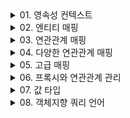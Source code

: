 

<details>
<summary>01. 영속성 컨텍스트 </summary>
<div markdown="1">

### 영속성 컨텍스트
- 엔티티를 영구 저장하는 환경

### 엔티티의 생명주기
- 비영속
  - (new/transient) 영속성 컨텍스트와 전혀 관계가 없는 새로운 상태
- 영속
  - 영속성 컨텍스트에 관리되는 상태
- 준영속
  - 영속성 컨텍스트에 저장되었다가 분리된 상태
- 삭제
  - 삭제된 상태 
  - em.remove(member) 객체 자체를 삭제

![img.png](imgs/img.png)

### 영속성 컨텍스트를 사용하여 얻는 이점
- 강의에서도 얘기했지만 항상 어떤 것과 어떤 것을 매핑하는 중간계층의 컨텍스트를 사용할 경우 크게 두 가지의 이점을 얻을 수 있다
1. buffered 작업
2. 캐시 이용
- 영속성 컨텍스트 역시 RDB와 객체 엔티티간의 매핑으로써 다음의 이점을 얻을 수 있다
  - 1차 캐시 
    - em.persist로 객체를 영속화 할 경우 em.find할 때 1차 캐시에서 조회할 수 있다.
    - DB connection과 반복되는 쿼리 작업을 을 줄일 수 있다.
    - 만약 em.find를 한경우 cache miss가 나면 DB에서 꺼내와서 1차 캐시에 객체를 담아 둔다.
  - 동일성 보장
    - Member a = em.find(Member.class, 1L);
    - Member b = em.find(Member.class, 1L);
    - a == b가 성립한다. 
    - 어려운 말로 1차 캐시로 반복 가능한 읽기 등급의 트랜잭션 격리 수준을 데이터베이스가 아닌 애플리케이션 차원에서 제공한다고 표현할 수 있다
  - 쓰기 지연
    - 트랜잭션을 지원하는 쓰기 지연
    - em.persist는 객체를 영속화 할 뿐 sql을 실행시키지 않는다.
    - 커밋하는 순간 데이터가 영구화 된다.
    - flush: 데이터베이스에 sql 저장소에 있는 쿼리들을 실행시켜 영속성 컨텍스트와 DB의 내용을 동기화
      - 다만 flush 후 커밋하지 않으면 트랜잭션 단위 roll back이 가능한 상태이다.
    ![img.png](img.png)
  - 변경 감지
    - 이전 실전편에서 데이터를 수정할 경우 memberA.setUsername("h");와 같이 수정하고 따로 persist 할 필요가 없는 것을 보았었다
    - 이와 같은 과정이 가능한 것은 영속성 컨텍스트에 엔티티와 스냅샷을 비교하는 과정이 있기 때문 
    ![img_1.png](img_1.png)
  - 지연 로딩
- 
</div>
</details>


<details>
<summary>02. 엔티티 매핑 </summary>
<div markdown="1">

### @Entitiy
- @Entity가 붙은 클래스는 jpa가 관리, 엔티티라 한다.
- 테이블과 객체를 매핑할 클래스에 @Entity를 붙여주면 된다.
- 어노테이션을 사용하기 위해서 기본 생성자 필수!(접근 제어는 public 혹은 protected)
- final 클래스, enum, interface, inner 클래스는 사용 불가
- 저장할 필드에 final 사용 X

### 데이터베이스 스키마 자동 생성
- DDL을 애플리케이션 실행 시점에 자동 생성
- propertiy 파일에 DDL 행동의 속성을 설정할 수 있는데 create, create-drop, update, validate, none과 같은 속성들이 있다 
- 운영 장비에는 절대 create, create-drop, update를 사용하지 말자 (전부 지워버리는 수가 있다)
- 개발 초기 단계는 create 또는 update
- 많은 개발자들이 모여서 사용하는 테스트 서버는 update 또는 validate
- 스테이징과 운영 서버는 validate 또는 none을 사용하자

### 필드와 컬럼 매핑
### @Column
  - name: 필드와 매핑할 테이블의 컬럼 이름
  - insertable, updatable: 등록, 변경 가능 여부
  - nullable: 컬럼에 유니크 제약조건을 걸 때 사용
  - columnDefinition: 데이터베이스 컬럼 정보를 직접 줄 수 있다. 
    - ex) varchar(100) default ‘EMPTY'
  - length: 문자 길이 제약 조건
  - precision, scale: bigDecimal 타입에서 사용 floating number의 정밀도와 scale 지정
### @Enumerated
  - 자바 enum 타입을 매핑할 때 사용
  - 두가지 ORDINAL과 STRING 이쓴ㄴ데 항상 STRING을 사용하도록 하자 
### @Temporal
  - 날짜 타입을 매핑할 떄 사용
  - but 충분히 높은 버젼의 hibernate을 사용하고 있다면 LocalDate, LocalDateTime을 @Temporal없이 사용 가능
### @Lob
  - 데이터베이스 BLOB, CLOB 타입과 매핑
  - 지정할 수 있는 속성 없음
  - 매핑하는 필드 타입이 문자면 CLOB 매핑, 나머지는 BLOB 매핑
### @Transient
  - 필드 매핑 X
  - 데이터베이스에 저장 X

### 기본 키 매핑 어노테이션

### @Id
- PK임을 알림
### @GeneratedValue
- 키를 자동 생성 하도록 설정
- Strategies
  - IDENTITY: 데이터베이스에 위임
    - DB에 넣을 때 null로 주고 DB에서 키를 알아서 생성하도록 위임한다
    - 다만 persist 시점에 영속성 컨텍스트에서 관리하기 위해 SQL을 flush시점이 아니더라도 persist 시점에 바로 푸쉬한다.  
    - 버퍼의 장점을 누리지 못하지만 생각보다 cardinal한 성능저하는 일어나지 않음
  - SEQUENCE: 데이터베이스 시퀀스 오브젝트 사용
    - 오라클에서 많이 사용
    - jpa가 시퀀스 값을 db로 부터 가져와서 메모리에 저장한다. 
    - 데이터 베이스에 call next value 쿼리를 보내어 시퀀스 오브젝트의 값을 가져온다
    - 시퀀스 값은 db에서 미리 정의 되어 있는 것이 IDENTITY와의 차이점 (가져온 후에 영속성 컨텍스트에 저장하는 것도 차이점)
    - 시퀀스 제네레이터는 커스텀 가능
      - 특히 주의 깊게 볼 속성은 allocationSize
      - allocationSize = 50(default)으로 하면 DB에서 시퀀스를 가져올 때 50개를 가져와서 로컬 메모리에 저장할 수 있다
      - 1번 할때마다 네트워크를 타면 부담스러우니 allocationSize이용하면 성능 최적화를 이룰 수 있다
      - 이론적으로는 사이즈가 크면 클수록 좋지만 웹서버를 내리는 시점에 id 값의 구멍이 생길 수 있다 (굳이 구멍 생겨도 문제는 없지만)
  - TABLE: 키 생성용 테이블 사용, 모든 DB에서 사용
    - 테이블을 직접사용하다 보니 락도 걸릴 수 있고 성능이 떨어질 수 있음
    - 잘 사용되는 매핑 전략은 아님
  - AUTO: 방언에 따라 자동 지정, default
- 결론은 뭘쓰냐!? 
  - 기본 키는 null이면 안되고 유일해야 하고 변하면 안된다.(서비스의 요소를 pk로 끌어오지 말자)
  - 권장: Long형 + 대체키 + 키 생성전략 사용(AUTO_INCREMENT나 SEQUENCE 전략 사용)
- 

</div>
</details>



<details>
<summary>03. 연관관계 매핑 </summary>
<div markdown="1">

### 데이터 중심 연관관계 모델링
- 회원과 팀이 있고 회원과 팀이 다대일 관계를 맺는 경우를 생각해보자
- 회원 엔티티에 teamId 속성을 두어 객체 간의 연관관계를 맺었다면 이는 객체를 테이블에 맞추어 모델링 한 것
  - 참조 대신에 외래 키를 그대로 사용한 것이다. (실제로 테이블이 이러한 구성)
  - 이는 객체 지향적인 방법은 아니다. 
- 객체를 테이블에 맞추어 데이터 중심으로 모델링 하면, 협력 관계를 만들 수 없다. 
  - 테이블은 외래 키로 조인을 사용해서 연관된 테이블을 찾겠지만 객체는 참조를 이용해서 연관된 객체를 찾아야 하기 때문
  - 테이블과 객체 사이에는 이런 큰 간격이 있다

### 객체 지향 모델링
- 회원과 팀이 있고 회원과 팀이 다대일 관계를 맺는 경우 Member 클래스의 필드에 Team 필드가 존재한다면 Member객체는 참조값을 이용해 연관관계를 맺게 된다.
- 객체 지향적으로 모델링 하면 객체의 참조와 테이블의 외래키를 매핑하게 되는 것이다.
- 결국 jpa가 연관관계 매핑에서 객체와 테이블의 간극을 매핑하는 것

### 단방향 연관관계와 양방향 연관관계
### 단방향
![img_2.png](img_2.png)
- 멤버는 팀의 참조값을 가지고 있어 연관관계를 맺지만 팀은 Member로 향하는 연관관계를 가지고 있지 않다. 

### 양방향 
![img_3.png](img_3.png)
- 멤버에서 팀으로의 연관관계뿐만 아니라 역방향 연관관계 역시 가지고 있다 

### 객체와 테이블이 관계를 맺는 차이
- 객체와 테이블간의 연관관계를 맺는 차이를 이해해야 jpa에서 연관관계를 매핑하는 블랙박스를 이해할 수 있다.
- 객체의 양방향 관계는 사실 양방향 관계가 아니라 서로 다른 단방향 관계 2개다 (단방향에서 역방향을 추가해준 것일 뿐)
- 반면 테이블은 외래 키 하나로 두 테이블의 연관관계를 관리하는데 이는 양방향 연관관계이다.(양쪽으로 모두 join 가능)
- 따라서 테이블은 두 테이블 중 하나로 외래키를 관리해야 한다. 
- 외래키를 가지고 있는 쪽은 연관관계의 주인이 되는데 객체의 연관관계를 매핑하려면 이러한 특성에 주목해야 함 

### 연관관계의 주인
- 객체의 두 관계 중 하나를 연관관계의 주인으로 지정해야 한다.
- 연관관계의 주인만이 외래 키를 관리
- 주인이 아닌쪽은 읽기만 가능
- 주인은 mappedBy 속성 사용X
- 주인이 아니면 mappedBy 속성으로 주인 지정
- 객체에서 연관관계의 주인은 외래키가 있는 곳으로 설정해야 함 (de facto standard)

### 양방향 매핑 시 가장 많이 하는 실수
![img_4.png](img_4.png)
- 연관관계의 주인이 아닌 1쪽 엔티티에만 추가를 해준 후에 member 테이블의 TEAM_ID를 살펴보면 null로 지정되어 있다.
- 연관 관계의 주인은 연관 관계를 갖는 두 객체 사이에서 조회,저장,수정,삭제를 모두 할 수 있지만 연관관계의 주인이 아니면 조회만 가능하다. 
  ### 왜??
    - 멤버에서 팀을 바꾸든지 팀에서 멤버를 바꾸든지 객체 입장에서는 두 방법 다 맞는 방법이긴 하다
    - 하지만 객체에서 이렇게 양방향 연관 관계의 관리 포인트가 두 곳일 때는 테이블과 매핑을 담당하는 JPA에게 혼란을 주게 됨
    - 그렇기 때문에 두 객체 사이의 연관 관계의 주인을 정해서 관리 포인트를 한 곳으로 좁혀 주는 것이 mappedBy인 것! 
  ### 그렇다면 연관관계의 주인만 제어하면 되나?
  - 데이터베이스만 생각했을 때는 맞겠지만 객체를 생각해보면 둘 다 변경해주는 것이 좋다. 두 참조를 사용하는 순수한 두 객체의 데이터 동기화를 위한 것임

### 다음을 권장한다
- 단방향 매핑만으로도 사실 연관관계 매핑은 완료 된 것
- 양방향 매핑은 반대 방향으로 조회(객체 그래프 탐색) 기능이 추가 된 것 뿐
- 단방향 매핑을 잘 수행하는 것이 중요하고 양방향은 필요할 때 추가해도 된다.
- 사실 단방향이 깔끔하다.
  - 문맥상으로도 주문서를 보고 주문에 관한 정보를 찾는 것이 일반적
  - 즉 중간 테이블을 통해 쿼리를 시작하는 것이 일반적이지 멤버에서 getOrders하는 것은 설계 오류라고 볼 수 있을 정도
  - 관심사를 끊어내는 것이 더 깔끔하고 simple하다!


</div>
</details>



<details>
<summary>04. 다양한 연관관계 매핑 </summary>
<div markdown="1">

### 다대일 단방향
- 가장 많이 사용하는 연관관계
![img_5.png](img_5.png)

### 다대일 양방향
- 외래 키가 있는 쪽이 연관관계의 주인
- 양쪽을 서로 참조하도록 개발
![img_6.png](img_6.png)

### 일대다 단방향
- 일이 연관관계의 주인
- 테이블은 항상 다 쪽에 외래 키가 있음
- 객체와 테이블의 차이 때문에 반대편 테이블의 외래 키를 관리하는 특이한 구조
- @JoinColumn을 꼭 사용해야 함. 그렇지 않으면 조인 테이블 방식을 사용함(중간에 테이블을 하나 추가)
![img_7.png](img_7.png)
- 일대다 단방향 매핑의 단점
  - 엔티티가 관리하는 외래 키가 매핑된 테이블이 아닌 다른 테이블에 있음
  - 연관관계 관리를 위해 추가로 UPDATE SQL이 실행된다.
- 일대다 단방향 매핑보다는 다대일 양방향 매핑을 사용하자! 

### 일대다 양방향
![img_8.png](img_8.png)
- 이런 매핑은 공식적으로 존재하지 않음 -> 야매로 해결한 것
- @JoinColumn(insertable = false, updatable = false)
- 읽기 전용 필드를 사용해서 양방향 처럼 사용하는 방법
- 역시나.. 다대일 양방향을 사용하자

### 일대일: 주 테이블에 외래 키 단방향
- 일대일 관계는 그 반대도 일대일
- 주 테이블이나 대상 테이블 중에 외래 키 선택 가능(주 테이블은 주로 접근하는 테이블쯤으로 이해하자)
- 외래 키에 데이터베이스 유니크 제약조건 추가()
![img_9.png](img_9.png)

### 일대일: 주 테이블에 외래 키 양방향
- 다대일 양방향 매핑처럼 외래 키가 있는 곳이 연관관계의 주인
- 반대편은 mappedBy 적용
![img_10.png](img_10.png)

### 일대일: 대상 테이블에 외래 키 단방향
- 단방향 관계는 JPA 지원 X
- 양방향 관계는 지원 

### 일대일: 대상 테이블에 외래키 양방향
![img_11.png](img_11.png)

### 일대일 정리
- 주 테이블에 외래키
  - 주 객체가 대상 객체의 참조를 가지는 것 처럼 주 테이블에 외래키를 두고 대상 테이블을 찾음
  - 객체지향 개발자 선호
  - JPA 매핑 편리
  - 장점: 주 테이블만 조회해도 대상 테이블에 데이터가 있는지 확인 가능
  - 단점: 값이 없으면 외래 키에 null을 허용하게 된다.
- 대상 테이블에 외래 키 
  - 대상 테이블에 외래 키가 존재
  - 전통적인 데이터베이스 개발자 선호
  - 장점: 주 테이블과 대상 테이블을 일대일에서 일대다 관계로 변경할 때 테이블 구조 유지
  - 단점: 프록시 기능의 한계로 지연 로딩으로 설정해도 항상 즉시 로딩됨
    - 코드 상에서 멤버 엔티티에서 락커를 액세스 할 경우 멤버 객체를 로딩할 때 멤버 테이블의 FK에 락커가 있는지 없는지만 판단하면 된다.
    - 있으면 프록시 객체를 넣어주고 없으면 null을 넣음
    - 나중에 진짜 락커 필드에 액세스 할 때 쿼리가 나가며 지연로딩이된다.
    - 그런데 대상 테이블에 외래 키를 저장한다면 JPA가 멤버의 락커를 조회하는 상황에서 DB의 멤버 테이블만 조회해서는 모른다
    - 어차피 락커 테이블을 찾아가서 멤버가 있는지 확인해 봐야 알 수 있는 것
    - 어차피 쿼리가 나간다는 이야기는 프록시를 만들 필요가 없다는 이야기.

### 다대다
- 관계형 데이터베이스는 정규화된 테이블 2개로 다대다 관계를 표현할 수 없음
- 연결 테이블을 추가해서 일대다, 다대일 관계로 풀어내야 함
- 객체는 컬렉션을 이용한 다대다 관계를 맺을 수 있지만 테이블은 불가능!

### jpa 제공 @ManyToMany를 이용한 다대다는 사용을 권장하지 않는다(쓰지마라!)
- @ManyToMany 어노테이션과 @JoinTable로 연결 테이블을 지정하여 사용할 수 있지만 연결 테이블에 다른 데이터가 비집고 들어갈 수 없다
- 확장에 닫힌다

### 다대다 한계 극복
- 연결 테이블 용 엔티티를 추가 (연결 테이블을 엔티티로 승격)
</div>
</details>



<details>
<summary>05. 고급 매핑 </summary>
<div markdown="1">

### 상속관계 매핑
- 관계형 데이터베이스는 상속 관계 없음
- 슈퍼 타입과 서브 타입 관계라는 모델링 기법이 객체 상속과 유사하긴 함
- 상속관계 매핑: 객체의 상속 구조와 DB의 슈퍼타입 서브타입 관계를 매핑
- 슈퍼타입 서브타입 논리 모델을 실제 물리 모델로 구현하는 방법
  - 조인 전략
  - 단일 테이블 전략
  - 구현 클래스마다 테이블 전략

### 조인 전략
![img_12.png](img_12.png)
- 아이템을 상속하는 클래스의 테이블과 조인하는 전략
- 장점
  - 테이블이 정규화된다.
  - 외래 키 참조 무결성 제약조건 활용 가능
  - 저장공간 효율화
- 단점 
  - 조회시 조인을 많이 사용, 성능 저하
  - 조회 쿼리가 복잡
  - 데이터 저장시 INSERT SQL 두번 호출

### 단일 테이블 전략
![img_13.png](img_13.png)
- 상속하는 클래스의 모든 컬럼을 하나의 테이블에 다 때려 넣고 타입에 맞는 컬럼만 뽑아 쓰는 전략
- 장점
  - 조인이 필요 없음으로 조회 성능 빠름
  - 조회 쿼리 단순
- 단점 
  - 자식 엔티티가 매핑한 컬럼은 모두 null이 허용된다
  - 단일 테이블에 모든 것을 저장함으로 테이블이 커질 수 있고 상황에 따라서 조회 성능이 오히려 더 느려질 수도 있다

### 구현 클래스마다 테이블 전략
![img_14.png](img_14.png)
- 부모 클래스에서 필요한 컬럼을 하위 클래스에 모두 재정의 하는 것 
- 이건 걍 쓰지마라
- 장점 
  - 서브 타입을 명확하게 구분해서 처리할 때 효과적
  - not null 제약조건 사용 가능
- 단점
  - 여러 자식 테이블을 함께 조회할 때 성능이 느림(UNION SQL 필요)
  - 자식 테이블을 통합해서 쿼리하기 어려움

### @MappedSuperclass
- 공통 매핑 정보가 필요할 때 사용할 수 있다
- 테이블이 생성되는 것이 아니라 속성만을 상속하도록 하는 기능
- 부모 클래스를 상속 받는 자식 클래스에 매핑 정보만 제공
- 추상 클래스 권장
- 테이블과 관계 없고, 단순히 엔티티가 공통으로 사용하는 매핑 정보를 모으는 역할


</div>
</details>




<details>
<summary>06. 프록시와 연관관계 관리 </summary>
<div markdown="1">

### 프록시
- Member를 조회할 때 Team도 함께 조회해야 할까?
- Team과 관련된 필드를 조회하지 않는다면 불 필요 없음
- 그럼에도 member를 find 할 때 Team을 가져온다면 불필요하다고 볼 수 있음
- 이를 위해 나온 개념이 프록시
- 데이터베이스 조회를 미루는 가짜 엔티티 객체를 조회할 수 있는거시다

### 프록시 특징
- 실제 클래스를 상속 받아서 만들어짐
- 실제 클래스와 겉 모양이 같다
- 사용하는 입장에서는 진짜 객체인지 프록시 객체인지 구분하지 않고 사용 가능
- 프록시 객체는 실제 객체의 참조를 보관
- 프록시 객체를 호출하면 프록시 객체는 실제 객체의 메소드 호출
- ![img_15.png](img_15.png)
- ![img_16.png](img_16.png)
- 프록시 객체는 처음 사용할 때 한 번만 초기화
- 프록시 객체를 초기화 할 때 프록시 객체가 실제 엔티티로 바뀌는 것이 아님 target 필드가 실제 엔티티의 참조값으로 초기화 되는 것
- 프록시 객체는 원본 엔티티를 상속받음 따라서 타입 체크 시 주의해야 함
  - 프록시 클래스는 hibernateProxy블라블라. 엔티티 클래스와 다르기에 타입 체크 시 명심해야 한다
  - '=='을 사용하지 말고 instanceof를 사용해랑
- 영속성 컨텍스트에 찾는 엔티티가 이미 있으면 em.getReference()를 호출해도 실제 엔티티 반환
  - 반대로 프록시가 이미 영속성 컨텍스트내에 존재할 경우 em.find를 해도 프록시가 반환된다.
  - jpa는 같은 트랜잭션 내에서 a == a를 보장하기 위해 꽤나 노력하는 듯
  - 이를 위한 빌드업인가 싶다. 
- 영속성 컨텍스트의 도움을 받을 수 없는 준영속 상태일 때 프록시를 초기화하고자 하면 문제 발생! 
  - 프록시도 영속성 컨텍스트에서 관리되고 있어야 lazyInit의 이점을 누릴 수 있다. 
  - LazyInitializationException이 떠지면 오늘의 강의를 떠올리자! 

### 지연 로딩
- 연관관계에서 지연 로딩 LAZY를 사용하면 Member를 조회할 때 Team객체를 프록시 객체로 설정할 수 있다

### 즉시 로딩
- EAGER를 사용하면 Member를 조회할 때 Team 객체를 즉시 조회하여 load한다.

### 프록시와 즉시 로딩 주의
- 실무에선 지연 로딩으로 쳐발쳐발하자
- 즉시 로딩을 적용하면 예상하지 못한 SQL이 발생할 수 있다
- 즉시 로딩은 JPQL에서 N+1 문제를 일으킨다!
  - 하나의 쿼리가 N개의 쿼리를 추가로 만들어낼 수 있다는 것
- ManyToOne, OneToOne은 기본이 즉시 로딩임으로 명시적으로 LAZY로 설정하자
- ToMany는 기본이 지연 로딩이다
- 이론적으로는 자주 사용되면 즉시 로딩을 사용하고 가끔 사용하면 지연 로딩이 좋지만 무조건 지연 로딩을 사용하고 자주 사용되는 부분에 대해서는 페치 조인과 같은 해결책을 사용하도록 하자

### 영속성 전이: CASCADE
- 특정 엔티티를 영속 상태로 만들 때 연관된 엔티티도 함께 영속 상태로 만들고 싶은 경우 사용
- 영속성 전이는 연관관계를 매핑하는 것과 아무런 관련이 없다
- 엔티티를 영속화할 때 연관된 엔티티도 함께 영속화 하는 편리함을 제공할 뿐

### CASCADE의 종류
- ALL: 모두 적용
- PERSIST: 영속 적용
- REMOVE: 삭제 적용

### 고아 객체
- 부모 엔티티와 연관관계가 끊어진 자식 엔티티를 얘기하는 것
- 고아 객체 제거는 orphanRemoval = true로 가능하다
- ![img_17.png](img_17.png)
- 위와 같이 부모가 자식을 버리고 orphanremoval이 걸려 있다면 DELETE 쿼리가 자동으로 나간다.

### 주의 사항
- 고아 객체든 CASCADE든 특정 엔티티가 개인 소유할 경우, 그리고 parent와 child의 라이프 사이클이 유사한 경우 사용하는 것이 좋다.
- 상태 전이의 propagation을 충분히 고려해야 한다는 뜻!
- 다른 곳에서 child를 또 소유하고 있다면 갑자기 사라지는 불상사 발생 가능..

### 영속성 전이 + 고아 객체, 생명주기
- CascadeType.ALL + orphanRemoval=true
- 두 옵션을 모두 활성화 하면 부모 엔티티를 통해서 자식의 생명 주기를 관리할 수 있음
- CascadeType.REMOVE 와 orphanRemoval=true는 다르다
  - cascade는 부모 엔티티 삭제 -> 자식 엔티티 삭제
  - orphanRemoval=true는 고아객체 자동 삭제


</div>
</details>

<details>
<summary>07. 값 타입 </summary>
<div markdown="1">

### JPA의 데이터 타입 분류

- 엔티티 타입
  - @Entity로 정의하는 객체
  - 데이터가 변해도 '식별자'로 지속해서 추적 가능
  - ex) 회원 엔티티의 키나 나이 값을 변경해도 식별자로 인식 가능! 
- 값 타입
  - int, Integer, String처럼 단순히 값으로 사용하는 자바 기본 타입이나 객체
  - 식별자가 없고 값만 있음으로 추적 불가!
  - int a = 10;, int b =a 인 경우 a의 값을 변경해도 b의 값은 바뀌지 않는다. 값! 이기 때문

### 값 타입 분류
- 값 타입은 다시 다음으로 구분된다.
  - 기본값 타입
    - 자바 기본 타입(primitive)
      - int, double 등등
    - Wrapper class
    - String 
  - 임베디드 타입 (복합 값 타입)
  - 컬렉션 값 타입

### 기본 값 타입
- 생명주기를 엔티티에 의존
  - 회원을 삭제하면 이름, 나이 필드도 함께 삭제된다.
- 값 타입은 공유하면 안된다. (공유 되지도 않고)
  - 회원 이름을 변경했는데 다른 회원의 이름도 함께 변경되면 안됨
  - primitive 타입은 항상 값을 복사하기 때문에 다른 객체로의 side effect가 없긴 하다.
  - Wrapper 클래스는 참조를 사용하기에 주의를 해야 할 것 같지만 공유가 가능함에도 변경을 할 수 있는 방법이 없기에 side effect의 여지가 없음

### 임베디드 타입
- 새로운 값 타입을 직접 정의한 것
- 주로 기본 값 타입을 모아서 만들어서 복합 값 타입이라고도 함
- spoot-taxi 프로젝트 Location으로 미리 경험해 본 바 있다 (위도,경도)

### 임베디드 타입 사용 법
- @Embeddable: 값 타입을 정의하는 곳에 표시
- @Embedded: 값 타입을 사용하는 곳에 표시
- 기본 생성자 필수
- 한 곳에만 어노테이션 붙여도 사용 가능할 텐데 양쪽에 쓰는 것을 권장!

### 임베디드 타입의 장점
- 재사용 
- 높은 응집도 
- 객체 지향적 설계 (추가적인 메서드 필요할 때 관심사 분리 잘 할 수 있다.)
- 값 타입이기에 엔티티의 생명주기에 의존할 수 있다.

### 임베디드 타입과 테이블 매핑
- 임베디드 타입은 엔티티의 값일 뿐!
- 테이블에는 컬럼이 모두 매핑되지만 엔티티레벨에서 객체를 사용할 수 있도록 하는 것
- 객체와 테이블을 세밀하게 매핑하는 것을 가능하게 한다.

### 임베디드 타입과 연관관계
- ![img_18.png](img_18.png)
- Address (임베디드) 타입은 ZipCode (임베디드)를 가질 수 있다.
- 그런데 임베디드 타입인 PhoneNumber에서 엔티티를 참조하고 있는 경우는 어떻게 될까?
  - 별다른 조치 없이 임베디드 안에 엔티티를 쓸 수 있다. (외래키 그냥 가지고 있게 됨)

### @AttributeOverride
- 한 엔티티에서 같은 값 타입을 사용하면?
- ex) Address homeAddress, Address workAddress
  - 이런 경우 컬럼 명이 중복된다.
  - 오류 터짐
- AttributeOverrides, @AttributeOverride를 사용해서 컬럼 명 속성을 재정의 하면 같은 값 타입을 엔티티내에서 여러개 사용할 수 잇다

### 임베디드 타입과 null
- 임베디드 타입의 값 자체가 null이면 매핑한 컬럼 값은 모두 null이 된다. 

### 값 타입 공유 참조
- 임베디드 타입 같은 값 타입을 여러 엔티티에서 공유하면 위험함
- 회원1의 주소를 수정했는데 회원2의 주소가 수정되는 사이드 이펙트가 발생 가능하다!
- 따라서 값 타입의 실제 인스턴스를 공유하는 것은 위험 (주소값이 공유되면 안된다!)
- 대신 값(인스턴스)를 복사해서 사용해야 한다

### 객체 타입의 한계
- 위와 같이 인스턴스의 주소값이 공유되는 것을 막을 수 있는 방법이 없을까?
- 객체 타입은 참조 값을 직접 대입하는 것을 막을 방법이 없다.. 객체의 공유 참조는 피할 수 없는 것

### 불변 객체
- 참조를 막을 수는 없지만 객체 타입을 수정할 수 없도록 만들면 부작용을 차단 가능하다!
- 따라서 값 타입은 설계 시에 불변 객체로 설계해야 함 (생성 시점 이후 절대 값을 변경할 수 없는 객체!)
- 불변 객체로 설계하는 방법은 여러가지가 있지만 간단한 방법은 생성자로만 값을 설정하고 setter를 만들지 않은 형태
- 참고로 Integer, String은 자바가 제공하는 대표적인 불변 객체이다.

### 값 타입의 비교
- 값 타입: 인스턴스가 달라도 그 안에 값이 같으면 같은 것으로 봐야 한다.
- 하지만 클래스 간의 == 비교는 주소 값을 비교.. false가 나올 것이 자명하다
- 비교에는 동일성 (identity)비교와 동등성(equivalence) 비교가 있는데 값 타입에서는 동등성 비교를 해야 하는 것이다!
- 값 타입은 equals 메서드를 이용한 동등성 비교를 해야 한다!
- 값 타입의 equals 메서드를 적절히 재정의 하여 사용하장

### 값 타입 컬렉션
- 값 타입을 하나 이상 저장할 때 값 타입 컬렉션을 사용한다
- @ElemnetCollection(값 타입 컬렉션임을 알린다), @CollectionTable(생성될 테이블에 대한 정보를 알린다) 사용
- 데이터베이스는 컬렉션을 같은 테이블에 저장할 수 없기에 컬렉션을 저장하기 위한 별도의 테이블이 필요하다

### 값 타입 컬렉션 저장
- 멤버가 favoriteFood라는 String 값 타입 컬렉션을 가지고 있는 경우를 생각해보자
- 컬렉션에 값 타입을 추가할 때는 다음의 코드로 충분하다
```java
  member.getFavoriteFoods().add("치킨");
```
- 유의 깊게 봐야 할 점이 있는데 값 타입 컬렉션 매핑을 담당하는 테이블에 별도의 작업 없이 CascadeType.ALL이 걸려있는 것 처럼 동작한 다는 것이다.

### 값 타입 조회
- 값 타입 컬렉션을 포함하고 있는 member를 조회할 경우 값 타입에 대한 조회는 지연 로딩 전략이 디폴트이다.
- 멤버를 조회해도 값 타입 관련한 추가 쿼리가 없는 것을 예제로 확인했다
- 값 타입 컬렉션은 영속성 전이 + 고아 객체 기능을 필수로 가진다고 볼 수 있다

### 값 타입 컬렉션의 제약사항
- 값 타입은 엔티티와 다르게 식별자 개념이 없다.
- 값은 변경하면 추적이 어렵다.
- 값 타입 컬렉션에 변경 사항이 발생하면, 주인 엔티티와 연관된 모든 데이터를 삭제하고, 값 타입 컬렉션에 있는 현재 값을 모두 다시 저장한다. 
- 값 타입 컬렉션을 매핑하는 테이블은 모든 컬럼을 묶어서 기본 키를 구성해야 함
- 이쯤 되면 이상함을 눈치 채고 쓰지 말아야 한다. 전부 지우고 다시 쓰다니...

### 값 타입 컬렉션 대안
- 실무에서는 상황에 따라 값 타입 컬렉션 대신에 일대다 관계를 고려하라
- 일대다 관계를 위한 엔티티를 만들고 여기에서 값 타입을 사용
- 영속성 전이, 고아 객체 제거를 통해 값 타입 컬렉션 처럼 사용 가능하다
  - 영속성 전이와 고아 객체 제거를 함께 사용할 경우 부모 엔티티가 자식 엔티티의 생명주기를 관리할 수 있다고 저번 강의에서 배운바 있다.


</div>
</details>




<details>
<summary>08. 객체지향 쿼리 언어 </summary>
<div markdown="1">

### JPA 제공, 다양한 쿼리 방법
- JPQL
- JPA Criteria
- QueryDSL
- 네이티브 SQL
- JDBC API 직접 사용, MyBatis, SpringJdbcTemplate 사용

### JPQL
- JPA를 사용하면 엔티티 객체를 중심으로 개발하게 된다.
- 문제는 검색 쿼리
- 검색을 할 때도 테이블이 아닌 객체를 대상으로 검색 가능하게 하는 것이 JPQL
- 원래 DB는 SQL을 소비한다. 
- 그렇다면 JPQL은 모든 DB 데이터를 객체로 변환해서 검색을 가능하게 하는가?? NO! 종국에는 JPQL이 SQL로 번역되어 실행된다
- JPQL은 SQL 문법과 유사
![img_19.png](img_19.png)
- jpql은 동적 쿼리를 만들어 내기 어렵다는 단점이 있다(분기로 나누어 쿼리 스트링을 잘라내고 덧붙이고 할 수는 있지만 번거롭다)
- 동적인 쿼리를 쉽게 생성하기 위해 아래의 criteria와 queryDSL 방법이 있다

### Criteria
![img_20.png](img_20.png)
- 문자가 아닌 자바코드로 JPQL을 작성할 수 있다
- JPA 공식 기능이지만 너무 복잡하고 실용성이 없어 범용되지 않는 분위기 인듯
- 이대신에 QueryDSL을 사용하는 것이 권장된다.

### QueryDSL
- 문자가 아닌 자바 코드로 JPQL을 작성할 수 있다는 점에서 Criteria와 동일
- JPQL 빌더 역할을 하는 것
- 자바 코드로 이루어짐으로 컴파일 시점에 문법 오류를 찾을 수 있고 동적 쿼리를 작성하기 편하다!
- 사용 권장!
![img_22.png](img_22.png)
### Native SQL
- JPA가 제공하는 SQL을 직접 사용하는 기능
- JPQL로 해결할 수 없는 특정 데이터베이스에 의존적인 기능이 필요한 경우 사용된다. (ex 오라클 CONNECT BY)
![img_21.png](img_21.png)

### JPQL 문법과 기능
- JPQL은 객체지향 쿼리 언어다.
- 따라서 테이블을 대상으로 쿼리 하는 것이 아니라 엔티티 객체를 대상으로 쿼리한다.
- JPQL은 SQL을 추상화해서 특정데이터베이스 SQL에 의존하지 않는다.
- JPQL은 결국 SQL로 변환된다.
- ![img_24.png](img_24.png)
- 집합과 정렬 같은 SQL ANSI 표준 function을 지원한다.

### JPQL 문법
![img_23.png](img_23.png)
- 엔티티와 속성은 대소문자 구분 O
- JPQL 키워드는 대소문자 구분 X
- 엔티티 이름 사용! (테이블 이름 아님)

### TypeQuery와 Query
- TypeQuery: 반환 타입이 명확할 때 사용
- ![img_25.png](img_25.png)
- Query: 반환 타입이 명확하지 않을 때 사용
- ![img_26.png](img_26.png)
- 참고로 query를 저렇게 초기화하고 쓰기보다는 em.create**하고 메서드의 체인으로 이어나가는 것이 일반적

### 결과 조회 API
- query.getResultList(): 결과가 하나 이상일 때 리스트 반환
  - 결과가 없으면 빈 리스트를 반환함으로 null에 대한 고민은 할 필요 X
- query.getSingleResult(): 결과가 정확히 하나일 때 단일 객체 반환
  - 결과가 없으면: NoResultException
  - 결과가 둘 이상이면: NonUniqueResultException
  - 이걸 try catch로 감싸기는 조금...
  - 스프링 데이터 jpa에서는 try catch로 감싼 버전의 메서드가 있는데 그걸 쓰는듯? (없으면 null을 주도록 설정되어 있다고 함)

### 파라미터(검색 조건) 바인딩
- 이름 기준 
![img_27.png](img_27.png)
- 위치 기준
![img_28.png](img_28.png)
- 위치 기준은 쓰지 마라 

### 프로젝션
- SELECT 절에 조회할 대상을 지정하는 것 
- 프로젝션 대상: 엔티티, 임베디드 타입, 스칼라 타입
- "SELECT m FROM Member m": 엔티티 프로젝션
- "SELECT m.team FROM Member m": 엔티티 프로젝션 
  - 멤버와 연관된 팀을 조인해서 가져온다.
  - 하지만 이와 같은 묵시적 조인보다는 명시적으로 조인해서 가져오는 것이 좋음
  - 항상 조인에는 튜닝의 여지가 있기 때문!
- "SELECT m.address FROM Member m": 임베디드 타입 프로젝션 
  - 스칼라 타입 프로젝션 하는 것 처럼 가져오면 된다. 임베디드 타입은 테이블이 없음으로 멤버를 통해서 조회할 것!
- "SELECT m.username, m.age FROM Member m": 스칼라 타입 프로젝션
  - DISTINCT를 통해 중복을 제거할 수 잇따

### 프로젝션 - 여러 값 조회
- "SELECT m.username, m.age FROM Member m"
- 위와 같이 복수의 컬럼을 조회할 경우 반환된 데이터를 어떻게 handling할 수 있을까?
1. Query 타입으로 조회 
   - TypedQuery가 아닌 걸로 조회한다는 뜻, Object가 조회된다.
2. Object[] 타입으로 조회
   - 권장되는 방법이 아니다. 받아온 데이터를 전부 다운 캐스팅 해줘야 한다..
3. new 명령어로 조회
   - 단순 값을 미리 정의한 DTO로 조회하는 방법이다.
   - "SELECT new jpabook.jpql.UserDto(m.username, m.age) FROM Member m"
   - 패키지 명을 포함한 전체 클래스 명을 입력하는 것으로 가능하다
   - 순서와 타입이 일치하는 생성자가 미리 필요하다.

### 페이징 
- 페이징이란? 데이터베이스에서 정해진 개수와 시작지점을 통해 특정 영역의 데이터를 불러오는 것
- JPA에서는 페이징을 다음 두 API로 추상화 한다.
  - setFirstResult(int startPosition): 조회 시작 위치
  - setMaxResults(int maxResult): 조회할 데이터 수
- 원래는 이게 방언마다 굉장히 복잡한 쿼리를 필요로 함 특히 오라클은 3 depth를 통해 페이징을 구현하는데 다음처럼 복잡하다.
- ![img_29.png](img_29.png)
- JPA에서는 두가지 api로 충분!

### 조인
- 내부 조인: SELECT m FROM Member m [INNER] JOIN m.team t
  - 내부 조인이란? 동일한 값이 있는 (조인 조건을 만족하는) 행만을 반환한다. 교집합을 반환!
- 외부 조인: SELECT m FROM Member m LEFT [OUTER] JOIN m.team t
  - 외부 조인이란? 테이블 두개를 조인하되 조인의 대상이 되는 테이블에 값이 없을 경우 null로 채워서 반환 
- 세타 조인: SELECT COUNT(m) FROM Member m, Team t WHERE m.username = t.name
  - 세타 조인이란? cartesian product를 한 테이블에서 WHERE절을 만족하는 row들을 반환하는 것

### 조인 ON 절
1. 조인 대상 필터링
2. 연관관계 없는 엔티티 외부 조인
- 위의 두가지를 가능하게 하는 join ON 절 
- jpa 2.1부터 지원한다.

### 조인 대상 필터링 
- ex) 회원과 팀을 조인하면서, 팀 이름이 A인 팀만 조인
- JPQL: "SELECT m, t FROM Member m LEFT JOIN m.team t on t.name = 'A'"

### 연관관계 없는 엔티티 외부 조인
- ex) 회원의 이름과 팀의 이름이 같은 대상 외부 조인
- JPQL: "SELECT m, t FROM Member m LEFT JOIN Team t on m.username = t.name"

### 쿼리 안의 서브 쿼리
- 나이가 평균보다 많은 회원
  - select m from Member m
    where m.age > (select avg(m2.age) from Member m2)
- 한 건이라도 주문한 고객
  - select m from Member m
    where (select count(o) from Order o where m = o.member) > 0

### 서브 쿼리 지원 함수
- [NOT] EXISTS (subquery): 서브쿼리에 결과가 존재하면 참
  - {ALL | ANY | SOME} (subquery)
  - ALL 모두 만족하면 참
  - ANY, SOME: 같은 의미, 조건을 하나라도 만족하면 참
- [NOT] IN (subquery): 서브쿼리의 결과 중 하나라도 같은 것이 있으면 참

### 서브 쿼리 - 예제
- 팀 A 소속인 회원
  - select m from Member m
    where exists (select t from m.team t where t.name = ‘팀A')

- 전체 상품 각각의 재고보다 주문량이 많은 주문들
  - select o from Order o
    where o.orderAmount > ALL (select p.stockAmount from Product p)
- 어떤 팀이든 팀에 소속된 회원
  - select m from Member m
    where m.team = ANY (select t from Team t)

### JPA 서브 쿼리 한계
- JPA는 WHERE, HAVING 절에서만 서브 쿼리 사용 가능
- SELECT 절도 가능 (하이버네이트에서 지원)
- FROM 절의 서브 쿼리는 현재 JPQL에서 불가능!
  - 조인으로 풀 수 있으면 풀어서 해결하라

### 경로 표현식
- .(점)을 찍어 객체 그래프를 탐색하는 것이 경로 표현식이다. 
  - 객체 그래프란? 객체들 간의 복잡한 관계를 그래프라고 부른다. (서로 연관관계를 가지며 얽혀있는 객체들을 얘기하는 것)
- ![img_30.png](img_30.png)
- 위의 상태 필드, 단일 값 연관 필드, 컬렉션 값 연관 필드 모두 객체 그래프를 탐색한 경로 표현식이다

### 경로 표현식 특징
- 상태 필드(state field): 단순히 값을 저장하기 위한 필드 (ex: m.username)
  - 경로 탐색의 끝, 추가적 탐색 불가
- 연관 필드(association field): 연관관계를 위한 필드 
  - 단일 값 연관 필드: @~ToOne, 대상이 엔티티 (ex: m.team)
    - 묵시적 내부 조인 발생, 탐색 추가로 가능
  - 컬렉션 값 연관 필드: @~ToMany, 대상이 컬렉션 (ex: m.orders)
    - 묵시적 내부 조인 발생, 탐색 추가적으로 불가

### 경로 탐색을 사용한 묵시적 조인 시 주의 사항
- 항상 내부 조인이 일어난다. (외부 조인 불가)
- 컬렉션은 경로 탐색의 끝, 명시적 조인을 통해 별칭을 얻어 추가 탐색을 가능하게 할 수 있음
  - select t.members from Team t 탐색 불가
  - select m.탐색 from Team t join t.members m 탐색 가능 명시적  join으로 별칭 얻고 탐색 가능

### 권장 사항
- 가급적 묵시적 조인 대신에 명시적 조인을 사용하라
- 조인은 SQL 튜닝에 중요 포인트이다.
- 묵시적 조인은 조인이 일어나는 상황을 한눈에 파악하기 어려움


### 페치 조인 
- 페치 조인은 SQL의 조인 종류 중 하나가 아니다!
- JPQL에서 성능 최적화를 위해 제공하는 기능
- 연관된 엔티티나 컬렉션을 SQL 한 번에 함께 조회하는 기능
- join fetch 명령어를 사용하여 사용가능
- 페치 조인::= [ LEFT [OUTER] | INNER ] JOIN FETCH 조인경로

### 엔티티 페치 조인
- 회원을 조회하면서 연관된 팀도 함께 조회(SQL 한번에)
- SQL을 보면 회원 뿐만 아니라 Team도 함께 SELECT하는 것을 확인 가능
- ![img_31.png](img_31.png)
- ![img_32.png](img_32.png)

### 페치 조인 사용 코드 
```java 
String jpql = "select m from Member m join fetch m.team";
List<Member> members = em.createQuery(jpql, Member.class)
 .getResultList();
for (Member member : members) {
 //페치 조인으로 회원과 팀을 함께 조회해서 지연 로딩X
 System.out.println("username = " + member.getUsername() + ", " +
 "teamName = " + member.getTeam().name()); 
}
```
### 페치 조인과 EAGER와 LAZY 모두 다르게 동작함을 알아라!
- 즉시 로딩(EARGR로 설정)
1. 멤버 전체를 조회하기 위해 JPQL 실행 select m from member m

2. JPQL은 EAGER와 무관하게 SQL로 그대로 번역 -> select m.* from member

3. JPQL 결과가 member만 조회하고, team은 조회하지 않음

4. member와 team이 즉시 로딩으로 설정되어 있기 때문에 연관된 팀을 각각 쿼리를 날려서 추가 조회 (N+1)

- 지연 로딩(LAZY로 설정)

1. 멤버 전체를 조회하기 위해 JPQL 실행 select m from member m

2. JPQL은 EAGER와 무관하게 SQL로 그대로 번역 -> select m.* from member

3. JPQL 결과가 member만 조회하고, team은 조회하지 않음

4. member와 team이 지연 로딩으로 설정되어 있기 때문에 가짜 프록시 객체를 넣어두고, 실제 회원은 팀은 조회하지 않음

5. 실제 team을 사용하는 시점에 쿼리를 날려서 각각 조회(N+1)

- fetch join 또는 엔티티 그래프(EAGER, LAZY 상관 없음)

1. 멤버와 팀을 한번에 조회하기 위해 JPQL+fetch join 실행 select m from member m join fetch m.team

2. JPQL에서 fetch join을 사용했으므로 SQL은 멤버와 팀을 한 쿼리로 조회 -> select m.*, t.* from member join team ...

3. JPQL 결과가 member와 team을 한꺼번에 조회함

4. member와 team이 fetch join으로 한번에 조회되었으므로 N+1 문제가 발생하지 않음
### 참고 
- https://www.inflearn.com/questions/39516/fetch-%EC%A1%B0%EC%9D%B8-%EC%97%94%ED%8B%B0%ED%8B%B0-%EA%B7%B8%EB%9E%98%ED%94%84-%EC%A7%88%EB%AC%B8%EC%9E%85%EB%8B%88%EB%8B%A4

### 컬렉션 페치 조인
- 일대다 관계, 컬렉션 페치 조인
- ![img_33.png](img_33.png)
- ![img_34.png](img_34.png)
- Team입장에서 조인을 하면 위 그림처럼 데이터가 뻥튀기 된다! 
  - 팀A에 속한 멤버가 두명이다 조인 결과 테이블이 위의 그림처럼 되는 것
  - 살펴보면 팀A가 두번 나오는 것을 확인 가능하다.
  - result도 두개가 나온다 (줄일 수 있긴하다 DISTINCT라던지 하지만 TABLE레벨에서는 저렇게 가져오는 것이 맞기에 어떻게 사용할지는 개발자에게 맡긴 것)
  - 팀A에 몇명이 속한지는 jpa는 사전파악이 불가 결과를 줄줄 가져오는 것을 기억하자 


### 컬렉션 페치 조인 사용 코드
```java
String jpql = "select t from Team t join fetch t.members where t.name = '팀A'"
List<Team> teams = em.createQuery(jpql, Team.class).getResultList();
for(Team team : teams) {
 System.out.println("teamname = " + team.getName() + ", team = " + team);
 for (Member member : team.getMembers()) {
 //페치 조인으로 팀과 회원을 함께 조회해서 지연 로딩 발생 안함
 System.out.println(“-> username = " + member.getUsername()+ ", member = " + member);
 }
}
```

### 페치 조인과 DISTINCT
- SQL의 DISTINCT는 중복된 결과를 제거하는 명령
- JPQL의 DISTINCT 2가지 기능 제공
  - SQL에 DISTINCT를 추가
  - 애플리케이션에서 엔티티 중복을 제거 
  - DISTINCT를 SQL에 걸고 애플리케이션에 반환된 데이터의 중복까지 검토해주는 것이다.
- select distinct t
  from Team t join fetch t.members
  where t.name = ‘팀A
- 위와 같이 사용하면 SQL에 DISTINCT를 추가하지만 SQL에 추가된 DISTINCT만으로는 중복 결과를 완전히 지워내지 않는다.
  - SQL의 DISTINCT는 row의 모든 컬럼이 완전히 똑같아야 지워낸다.
  - 하지만 JPQL에서 사용된 DISTINCT이기에 어플리케이션 레벨에서 중복된 엔티티가 지워진다!
  - ![img_35.png](img_35.png)
  - 참고: 하이버네이트 6부터는 DISTINCT 명령어를 사용하지 않아도 애플리케이션에서 중복 제거가 자동으로 적용된다.

### 페치 조인과 일반 조인의 차이
- 페치 조인을 사용할 때만 연관된 엔티티도 함께 한방 조회
- 페치 조인은 객체 그래프를 SQL 한번에 조회하는 개념
- 그냥 조인은 엔티티를 프로젝션하면 연관된 것을 가져오지 않는다. (SELECT 절에 지정한 것만 프로젝트 할 뿐 )

### 페치 조인의 특징과 한계 
- 페치 조인 대상에는 별칭을 줄 수 없다. (객체 그래프는 데이터를 거르면서 조회하는 것이 아니라 다 조회해와야 한다)
- 둘 이상의 컬렉션은 페치 조인할 수 없다. (데이터 뻥튀기가 너무 심하기에 막은 것)
- 컬렉션을 페치 조인하면 페이징 API를 사용할 수 없다.
  - 단일 값 연관 필드들은 페치 조인해도 페이징 가능 (데이터 뻥튀기가 안되니까)
  - 일대다에서는 하이버네트가 경고 로그를 남기고 메모리에서 페이징(매우 위험)
    - 팀A 회원 1,2인 경우 페이징을 하면 팀A 회원1 이 하나의 row를 오해할 여지가 충분하다 (팀A는 회원1만 가지고 있다 등등)
    - DISTINCT는 안되나? -> 페이징은 지극히 테이블 중심의 API이기 때문에 안된다. 
    - 정 페이징을 하고 싶으면? 다대일로 방향을 뒤집어서 쿼리를 쓰거나 일대다인 상태에서 페치 조인 하지 않고 조회한 것을 배치 사이즈와 연결하여 N+1 문제를 완화할 수 있음
    - @BatchSize(): 글로벌 셋팅으로 가져갈 수 도 있다. 
    - 배치 사이즈는 한번 끌어올 때 배치로 끌어와서 N+1문제를 완화하는 것! (레이지 로딩을 끌고 올 때 나와 관련된 로딩만 하지 않고 List에 담긴 팀을 inquery로 배치 사이즈 만큼 가져오는 것 ) 
- 연관된 엔티티들을 SQL 한번으로 조회하는 페치 조인
- 엔티티에 직접 적용하는 글로벌 로딩 전략보다 우선함
- 실무에서 글로벌 로딩 전략은 모두 지연로딩으로 잡고 최적화가 필요한 곳은 페치 조인을 적용한다.

### 페치 조인 - 정리
- 모든 것을 페치 조인으로 해결할 수는 없음
- 페치 조인은 객체 그래프를 유지할 때 사용하면 효과적
- 여러 테이블을 조인해서 엔티티가 가진 모양이 아닌 전혀 다른 결과를 내야 하면, 페치 조인 보다는 일반 조인을 사용하고 필요한 데이터들만 조회해서 DTO로 반환하는 것이 효과적


</div>
</details>
